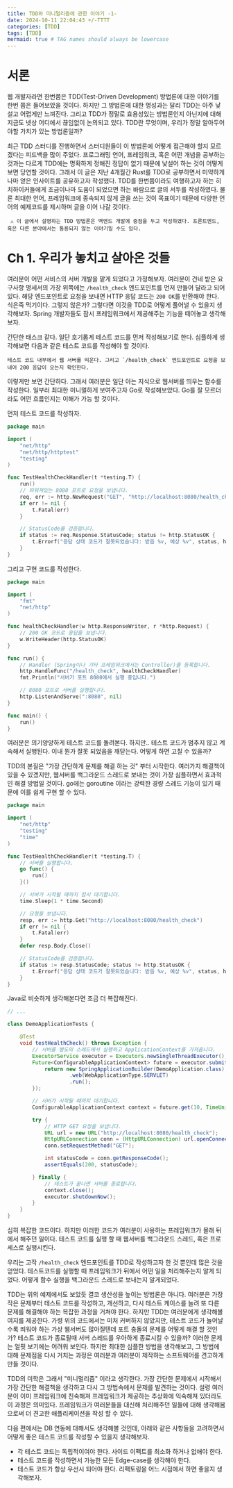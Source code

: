```yaml
---
title: TDD와 미니멀리즘에 관한 이야기 -1-
date: 2024-10-11 22:04:43 +/-TTTT
categories: [TDD]
tags: [TDD]
mermaid: true # TAG names should always be lowercase
---
```


# 서론

웹 개발자라면 한번쯤은 TDD(Test-Driven Development) 방법론에 대한 이야기를 한번 쯤은 들어보았을 것이다. 하지만 그 방법론에 대한 명성과는 달리 TDD는 아주 낯설고 어렵게만 느껴진다. 그리고 TDD가 정말로 효용성있는 방법론인지 아닌지에 대해 지금도 넷상 어디에서 끊임없이 논의되고 있다. TDD란 무엇이며, 우리가 정말 알아두어야할 가치가 있는 방법론일까?

최근 TDD 스터디를 진행하면서 스터디원들이 이 방법론에 어떻게 접근해야 할지 모르겠다는 피드백을 많이 주었다. 프로그래밍 언어, 프레임워크, 혹은 어떤 개념을 공부하는 것과는 다르게 TDD에는 명확하게 정해진 정답이 없기 때문에 낯설어 하는 것이 어떻게 보면 당연할 것이다. 그래서 이 글은 지난 4개월간 Rust를 TDD로 공부하면서 미약하게나마 얻은 인사이트를 공유하고자 작성했다. TDD를 한번쯤이라도 여행하고자 하는 히치하이커들에게 조금이나마 도움이 되었으면 하는 바람으로 글의 서두를 작성하였다. 물론 최대한 언어, 프레임워크에 종속되지 않게 글을 쓰는 것이 목표이기 때문에 다양한 언어의 예제코드를 제시하며 글을 이어 나갈 것이다.

	 ⚠️ 이 글에서 설명하는 TDD 방법론은 백엔드 개발에 중점을 두고 작성하였다. 프론트엔드, 혹은 다른 분야에서는 통용되지 않는 이야기일 수도 있다.

# Ch 1. 우리가 놓치고 살아온 것들

여러분이 어떤 서비스의 서버 개발을 맡게 되었다고 가정해보자. 여러분이 건네 받은 요구사항 명세서의 가장 위쪽에는 `/health_check` 엔드포인트를 먼저 만들어 달라고 되어있다. 해당 엔드포인트로 요청을 보내면 HTTP 응답 코드는 `200 OK`를 반환해야 한다. 식은죽 먹기이다. 그렇지 않은가? 그렇다면 이것을 TDD로 어떻게 풀어낼 수 있을지 생각해보자. Spring 개발자들도 잠시 프레임워크에서 제공해주는 기능을 떼어놓고 생각해보자.

간단한 태스크 같다. 일단 호기롭게 테스트 코드를 먼저 작성해보기로 한다. 심플하게 생각해보면 다음과 같은 테스트 코드를 작성해야 할 것이다.

	테스트 코드 내부에서 웹 서버를 띄운다. 그리고 `/health_check` 엔드포인트로 요청을 보내어 200 응답이 오는지 확인한다.

이렇게만 보면 간단하다. 그래서 여러분은 일단 아는 지식으로 웹서버를 띄우는 함수를 작성한다. 일부러 최대한 미니멀하게 보여주고자 Go로 작성해보았다. Go를 잘 모르더라도 어떤 흐름인지는 이해가 가능 할 것이다.

먼저 테스트 코드를 작성하자.

```go
package main

import (
    "net/http"
    "net/http/httptest"
    "testing"
)

func TestHealthCheckHandler(t *testing.T) {
	run()
	// 띄워져있는 8080 포트로 요청을 보냅니다.
    req, err := http.NewRequest("GET", "http://localhost:8080/health_check", nil)
    if err != nil {
        t.Fatal(err)
    }

	// StatusCode를 검증합니다.
    if status := req.Response.StatusCode; status != http.StatusOK {
        t.Errorf("응답 상태 코드가 잘못되었습니다: 받음 %v, 예상 %v", status, http.StatusOK)
    }
}

```


그리고 구현 코드를 작성한다.

```go
package main

import (
    "fmt"
    "net/http"
)

func healthCheckHandler(w http.ResponseWriter, r *http.Request) {
	// 200 OK 코드로 응답을 보냅니다.
    w.WriteHeader(http.StatusOK)
}

func run() {
	// Handler (Spring이나 기타 프레임워크에서는 Controller)를 등록합니다.
	http.HandleFunc("/health_check", healthCheckHandler) 
	fmt.Println("서버가 포트 8080에서 실행 중입니다.") 

	// 8080 포트로 서버를 실행합니다.
	http.ListenAndServe(":8080", nil)
}

func main() {
	run()
}
```

여러분은 의기양양하게 테스트 코드를 돌려본다. 하지만.. 테스트 코드가 멈추지 않고 계속해서 실행된다. 이내 뭔가 잘못 되었음을 깨닫는다. 어떻게 하면 고칠 수 있을까?

TDD의 본질은 "가장 간단하게 문제를 해결 하는 것" 부터 시작한다. 여러가지 해결책이 있을 수 있겠지만, 웹서버를 백그라운드 스레드로 보내는 것이 가장 심플하면서 효과적인 해결 방법일 것이다. go에는 goroutine 이라는 강력한 경량 스레드 기능이 있기 때문에 이를 쉽게 구현 할 수 있다.

```go
package main

import (
	"net/http"
	"testing"
	"time"
)

func TestHealthCheckHandler(t *testing.T) {
	// 서버를 실행합니다.
	go func() {
		run()
	}()

	// 서버가 시작될 때까지 잠시 대기합니다.
	time.Sleep(1 * time.Second)

	// 요청을 보냅니다.
	resp, err := http.Get("http://localhost:8080/health_check")
	if err != nil {
		t.Fatal(err)
	}
	defer resp.Body.Close()

	// StatusCode를 검증합니다.
	if status := resp.StatusCode; status != http.StatusOK {
		t.Errorf("응답 상태 코드가 잘못되었습니다: 받음 %v, 예상 %v", status, http.StatusOK)
	}
}

```

Java로 비슷하게 생각해본다면 조금 더 복잡해진다.

```java
// ...

class DemoApplicationTests {

    @Test
    void testHealthCheck() throws Exception {
        // 서버를 별도의 스레드에서 실행하고 ApplicationContext를 가져옵니다.
        ExecutorService executor = Executors.newSingleThreadExecutor();
        Future<ConfigurableApplicationContext> future = executor.submit(() -> {
            return new SpringApplicationBuilder(DemoApplication.class)
                    .web(WebApplicationType.SERVLET)
                    .run();
        });

        // 서버가 시작될 때까지 대기합니다.
        ConfigurableApplicationContext context = future.get(10, TimeUnit.SECONDS);

        try {
            // HTTP GET 요청을 보냅니다.
            URL url = new URL("http://localhost:8080/health_check");
            HttpURLConnection conn = (HttpURLConnection) url.openConnection();
            conn.setRequestMethod("GET");

            int statusCode = conn.getResponseCode();
            assertEquals(200, statusCode);

        } finally {
            // 테스트가 끝나면 서버를 종료합니다.
            context.close();
            executor.shutdownNow();
        }
    }
}

```

심히 복잡한 코드이다. 하지만 이러한 코드가 여러분이 사용하는 프레임워크가 몰래 뒤에서 해주던 일이다. 테스트 코드를 실행 할 때 웹서버를 백그라운드 스레드, 혹은 프로세스로 실행시킨다.

우리는 고작 `/health_check` 엔드포인트를 TDD로 작성하고자 한 것 뿐인데 많은 것을 얻었다. 테스트코드를 실행할 때 프레임워크가 뒤에서 어떤 일을 처리해주는지 알게 되었다. 어떻게 함수 실행을 백그라운드 스레드로 보내는지 알게되었다.

TDD는 위의 예제에서도 보았듯 결코 생산성을 높이는 방법론은 아니다. 여러분은 가장 작은 문제부터 테스트 코드를 작성하고, 개선하고, 다시 테스트 케이스를 늘려 또 다른 문제를 해결해야 하는 복잡한 과정을 거쳐야 한다. 하지만 TDD는 여러분에게 생각해볼 여지를 제공한다. 가령 위의 코드에서는 미처 커버하지 않았지만, 테스트 코드가 늘어날 수록 띄워야 하는 가상 웹서버도 많아질텐데 포트 충돌의 문제를 어떻게 해결 할 것인가? 테스트 코드가 종료될때 서버 스레드를 우아하게 종료시킬 수 있을까? 이러한 문제는 얼핏 보기에는 어려워 보인다. 하지만 최대한 심플한 방법을 생각해보고, 그 방법에 대해 문제점을 다시 거치는 과정은 여러분과 여러분이 제작하는 소프트웨어를 견고하게 만들 것이다.

TDD의 미학은 그래서 "미니멀리즘" 이라고 생각한다. 가장 간단한 문제에서 시작해서 가장 간단한 해결책을 생각하고 다시 그 방법속에서 문제를 발견하는 것이다. 설령 여러분이 이미 프레임워크에 친숙해져 프레임워크가 제공하는 추상화에 익숙해져 있더라도 이 과정은 의미있다. 프레임워크가 여러분들을 대신해 처리해주던 일들에 대해 생각해봄으로써 더 견고한 애플리케이션을 작성 할 수 있다.

다음 편에서는 DB 연동에 대해서도 생각해볼 것인데, 아래와 같은 사항들을 고려하면서 어떻게 좋은 테스트 코드를 작성할 수 있을지 생각해보자.

- 각 테스트 코드는 독립적이여야 한다. 사이드 이펙트를 최소화 하거나 없애야 한다.
- 테스트 코드를 작성하면서 가능한 모든 Edge-case를 생각해야 한다.
- 테스트 코드가 항상 우선시 되어야 한다. 리팩토링을 어느 시점에서 하면 좋을지 생각해보자.
